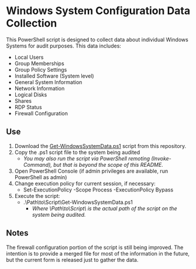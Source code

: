 # Windows System Configuration Data Collection

This PowerShell script is designed to collect data about individual Windows Systems for audit purposes. This data includes:

* Local Users
* Group Memberships
* Group Policy Settings
* Installed Software (System level)
* General System Information
* Network Information
* Logical Disks
* Shares
* RDP Status
* Firewall Configuration

## Use

1. Download the [Get-WindowsSystemData.ps1](https://github.com/azauditor/WinSysData/raw/master/Get-WindowsSystemData.ps1) script from this repository.
1. Copy the .ps1 script file to the system being audited
    * *You may also run the script via PowerShell remoting (Invoke-Command), but that is beyond the scope of this README.*
1. Open PowerShell Console (if admin privileges are available, run PowerShell as admin)
1. Change execution policy for current session, if necessary:
    * Set-ExecutionPolicy -Scope Process -ExecutionPolicy Bypass
1. Execute the script:
    * .\Path\to\Script\Get-WindowsSystemData.ps1
      * *Where \Path\to\Script\ is the actual path of the script on the system being audited.*

## Notes

The firewall configuration portion of the script is still being improved. The intention is to provide a merged file for most of the information in the future, but the current form is released just to gather the data.
